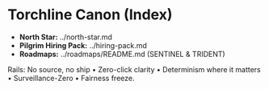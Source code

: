 # Torchline Canon (Index)

- **North Star:** ../north-star.md  
- **Pilgrim Hiring Pack:** ../hiring-pack.md  
- **Roadmaps:** ../roadmaps/README.md (SENTINEL & TRIDENT)

Rails: No source, no ship • Zero-click clarity • Determinism where it matters • Surveillance-Zero • Fairness freeze.

